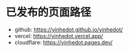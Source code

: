 # 已发布的页面路径

- github: <https://yinhedot.github.io/yinhedot/>
- vercel: <https://yinhedot.vercel.app/>
- cloudflare: <https://yinhedot.pages.dev/>
